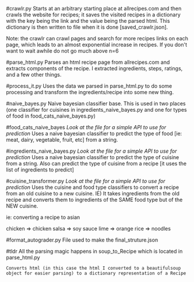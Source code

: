 #crawlr.py 
Starts at an arbitrary starting place at allrecipes.com and then crawls the website for recipes; it saves the visited recipes in a dictionary with the key being the link and the value being the parsed html. This dictionary is then written to file when it is done [saved_crawlr.json].

Note: the crawlr can crawl pages and search for more recipes links on each page, which leads to an almost exponential increase in recipes. If you don't want to wait awhile do not go much above n=6

#parse_html.py 
Parses an html recipe page from allrecipes.com and extracts components of the recipe. I extracted ingredients, steps, ratings, and a few other things. 

#process_it.py
Uses the data we parsed in parse_html.py to do some processing and transform the ingredients/recipe into some new thing. 

#naive_bayes.py 
Naive bayesian classifier base. This is used in two places (one classifier for cuisines in ingredients_naive_bayes.py and one for types of food in food_cats_naive_bayes.py)

#food_cats_naive_bayes
*Look at the file for a simple API to use for prediction*
Uses a naive bayesian classifier to predict the type of food [ie: meat, dairy, vegetable, fruit, etc] from a string. 

#ingredients_naive_bayes.py
*Look at the file for a simple API to use for prediction*
Uses a naive bayesian classifier to predict the type of cuisine from a string. 
Also can predict the type of cuisine from a recipe [it uses the list of ingredients to predict]

#cuisine_transformer.py 
*Look at the file for a simple API to use for prediction*
Uses the cuisine and food type classifiers to convert a recipe from an old cuisine to a new cuisine. IE) It takes ingredients from the old recipe and converts them to ingredients of the SAME food type but of the NEW cuisine. 

ie: converting a recipe to asian

chicken => chicken
salsa   => soy sauce 
lime    => orange
rice    => noodles

#format_autograder.py 
File used to make the final_struture.json 


#tldr
    All the parsing magic happens in soup_to_Recipe which is located in 
    parse_html.py

    Converts html (in this case the html I converted to a beautifulsoup
    object for easier parsing) to a dictionary representation of a Recipe

